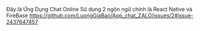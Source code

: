 Đây là Ứng Dụng Chat Online 
Sử dụng 2 ngôn ngữ chính là React Native và FireBase 
https://github.com/LuongGiaBao/App_chat_ZALO/issues/2#issue-2437647457
